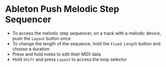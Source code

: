 # Ableton Push Melodic Step Sequencer

- To access the melodic step sequencer, on a track with a melodic device, push the `Layout` button once
- To change the length of the sequence, hold the `Fixed Length` button and choose a duration
- Press and hold notes to edit their MIDI data
- Hold `Shift` and press `Layout` to access the loop selector

